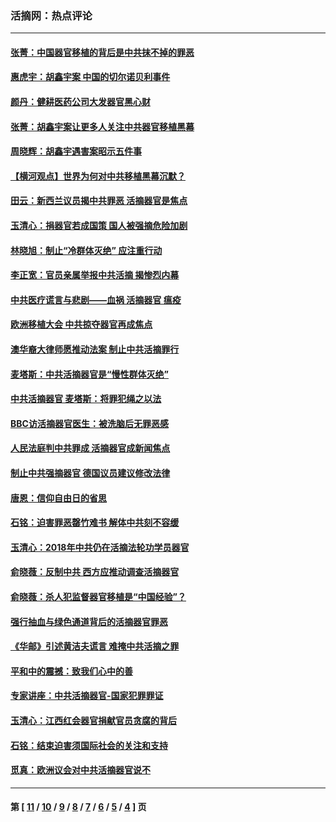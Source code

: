 ### 活摘网：热点评论
---
#### [张菁：中国器官移植的背后是中共抹不掉的罪恶](../../pages/nf5879/n13974977.md?05180430) 
#### [惠虎宇：胡鑫宇案 中国的切尔诺贝利事件](../../pages/nf5879/n13942916.md?05180430) 
#### [颜丹：健耕医药公司大发器官黑心财](../../pages/nf5879/n13940134.md?05180430) 
#### [张菁：胡鑫宇案让更多人关注中共器官移植黑幕](../../pages/nf5879/n13929073.md?05180430) 
#### [周晓辉：胡鑫宇遇害案昭示五件事](../../pages/nf5879/n13921870.md?05180430) 
#### [【横河观点】世界为何对中共移植黑幕沉默？](../../pages/nf5879/n13244249.md?05180430) 
#### [田云：新西兰议员揭中共罪恶 活摘器官是焦点](../../pages/nf5879/n13070629.md?05180430) 
#### [玉清心：捐器官若成国策 国人被强摘危险加剧](../../pages/nf5879/n12802713.md?05180430) 
#### [林晓旭：制止“冷群体灭绝” 应注重行动](../../pages/nf5879/n12779736.md?05180430) 
#### [李正宽：官员亲属举报中共活摘 揭惨烈内幕](../../pages/nf5879/n12684490.md?05180430) 
#### [中共医疗谎言与悲剧——血祸 活摘器官 瘟疫](../../pages/nf5879/n12372103.md?05180430) 
#### [欧洲移植大会 中共掠夺器官再成焦点](../../pages/nf5879/n11538883.md?05180430) 
#### [澳华裔大律师愿推动法案 制止中共活摘罪行](../../pages/nf5879/n11377039.md?05180430) 
#### [麦塔斯：中共活摘器官是“慢性群体灭绝”](../../pages/nf5879/n11350529.md?05180430) 
#### [中共活摘器官 麦塔斯：将罪犯绳之以法](../../pages/nf5879/n11347973.md?05180430) 
#### [BBC访活摘器官医生：被洗脑后无罪恶感](../../pages/nf5879/n11335935.md?05180430) 
#### [人民法庭判中共罪成 活摘器官成新闻焦点](../../pages/nf5879/n11331578.md?05180430) 
#### [制止中共强摘器官 德国议员建议修改法律](../../pages/nf5879/n11249451.md?05180430) 
#### [唐恩：信仰自由日的省思](../../pages/nf5879/n11003525.md?05180430) 
#### [石铭：迫害罪恶罄竹难书  解体中共刻不容缓](../../pages/nf5879/n10942855.md?05180430) 
#### [玉清心：2018年中共仍在活摘法轮功学员器官](../../pages/nf5879/n10914646.md?05180430) 
#### [俞晓薇：反制中共 西方应推动调查活摘器官](../../pages/nf5879/n10794671.md?05180430) 
#### [俞晓薇：杀人犯监督器官移植是“中国经验”？](../../pages/nf5879/n10466427.md?05180430) 
#### [强行抽血与绿色通道背后的活摘器官罪恶](../../pages/nf5879/n10004708.md?05180430) 
#### [《华邮》引述黄洁夫谎言 难掩中共活摘之罪](../../pages/nf5879/n9642309.md?05180430) 
#### [平和中的震撼：致我们心中的善](../../pages/nf5879/n9021123.md?05180430) 
#### [专家讲座：中共活摘器官-国家犯罪罪证](../../pages/nf5879/n8828153.md?05180430) 
#### [玉清心：江西红会器官捐献官员贪腐的背后](../../pages/nf5879/n8522122.md?05180430) 
#### [石铭：结束迫害须国际社会的关注和支持](../../pages/nf5879/n8443497.md?05180430) 
#### [觅真：欧洲议会对中共活摘器官说不](../../pages/nf5879/n8337486.md?05180430) 

---
#### 第 [ [11](./11.md?05180430) / [10](./10.md?05180430) / [9](./9.md?05180430) / [8](./8.md?05180430) / [7](./7.md?05180430) / [6](./6.md?05180430) / [5](./5.md?05180430) / [4](./4.md?05180430) ] 页
